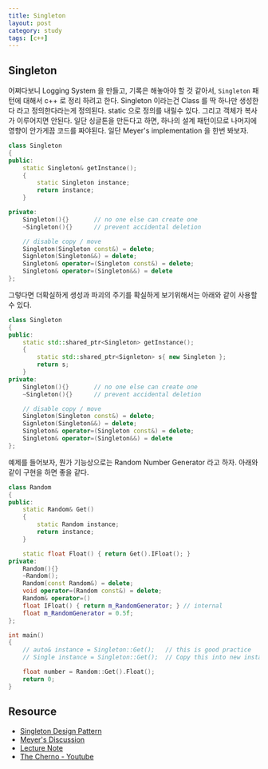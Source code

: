 ```yaml
---
title: Singleton
layout: post
category: study
tags: [c++]
---
```


## Singleton

어쩌다보니 Logging System 을 만들고, 기록은 해놓아야 할 것 같아서, `Singleton` 패턴에 대해서 c++ 로 정리 하려고 한다. Singleton 이라는건 Class 를 딱 하나만 생성한다 라고 정의한다라는게 정의된다. static 으로 정의를 내릴수 있다. 그리고 객체가 복사가 이루어지면 안된다. 일단 싱글톤을 만든다고 하면, 하나의 설계 패턴이므로 나머지에 영향이 안가게끔 코드를 짜야된다. 일단 Meyer's implementation 을 한번 봐보자.

```c++
class Singleton
{
public:
    static Singleton& getInstance();
    {
        static Singleton instance;
        return instance;
    }

private:
    Singleton(){}       // no one else can create one
    ~Singleton(){}      // prevent accidental deletion

    // disable copy / move 
    Singleton(Singleton const&) = delete;
    Signleton(Singleton&&) = delete;
    Singleton& operator=(Singleton const&) = delete;
    Singleton& operator=(Singleton&&) = delete
};
```

그렇다면 더확실하게 생성과 파괴의 주기를 확실하게 보기위해서는 아래와 같이 사용할수 있다.

```c++
class Singleton
{
public:
    static std::shared_ptr<Singleton> getInstance();
    {
        static std::shared_ptr<Signleton> s{ new Singleton };
        return s;
    }
private:
    Singleton(){}       // no one else can create one
    ~Singleton(){}      // prevent accidental deletion

    // disable copy / move 
    Singleton(Singleton const&) = delete;
    Signleton(Singleton&&) = delete;
    Singleton& operator=(Singleton const&) = delete;
    Singleton& operator=(Singleton&&) = delete
};
```

예제를 들어보자, 뭔가 기능상으로는 Random Number Generator 라고 하자. 아래와 같이 구현을 하면 좋을 같다.

```c++
class Random
{
public:
    static Random& Get()
    {
        static Random instance;
        return instance;
    }

    static float Float() { return Get().IFloat(); }
private:
    Random(){}
    ~Random();
    Random(const Random&) = delete;
    void operator=(Random const&) = delete;
    Random& operator=()
    float IFloat() { return m_RandomGenerator; } // internal
    float m_RandomGenerator = 0.5f;
};

int main()
{
    // auto& instance = Singleton::Get();   // this is good practice
    // Single instance = Singleton::Get();  // Copy this into new instance; Just want a single instance.

    float number = Random::Get().Float();
    return 0;
}
```

## Resource
* [Singleton Design Pattern](https://stackoverflow.com/questions/1008019/how-do-you-implement-the-singleton-design-pattern/1008289#1008289)
* [Meyer's Discussion](https://www.drdobbs.com/cpp/c-and-the-perils-of-double-checked-locki/184405726)
* [Lecture Note](https://websites.umich.edu/~eecs381/lecture/IdiomsDesPattsCreational.pdf)
* [The Cherno - Youtube](https://www.youtube.com/watch?v=PPup1yeU45I)